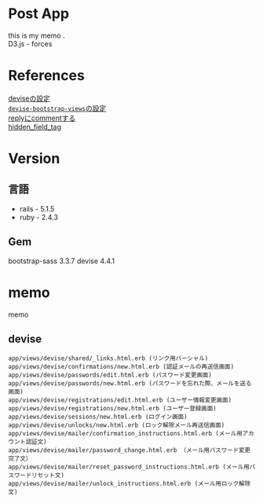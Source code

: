# Post App

this is my memo .  
D3.js - forces

# References
[deviseの設定](https://ticklecode.com/devise/)  
[`devise-bootstrap-views`の設定](https://qiita.com/guri3/items/8c414558085620999786)  
[replyにcommentする](https://teratail.com/questions/49857)  
[hidden_field_tag](http://sakurawi.hateblo.jp/entry/hidden_field)


# Version
## 言語
- rails - 5.1.5  
- ruby - 2.4.3  
## Gem
bootstrap-sass 3.3.7
devise 4.4.1
# memo
memo  
## devise


```
app/views/devise/shared/_links.html.erb (リンク用パーシャル)
app/views/devise/confirmations/new.html.erb (認証メールの再送信画面)
app/views/devise/passwords/edit.html.erb (パスワード変更画面)
app/views/devise/passwords/new.html.erb (パスワードを忘れた際、メールを送る画面)
app/views/devise/registrations/edit.html.erb (ユーザー情報変更画面)
app/views/devise/registrations/new.html.erb (ユーザー登録画面)
app/views/devise/sessions/new.html.erb (ログイン画面)
app/views/devise/unlocks/new.html.erb (ロック解除メール再送信画面)
app/views/devise/mailer/confirmation_instructions.html.erb (メール用アカウント認証文)
app/views/devise/mailer/password_change.html.erb （メール用パスワード変更完了文）
app/views/devise/mailer/reset_password_instructions.html.erb (メール用パスワードリセット文)
app/views/devise/mailer/unlock_instructions.html.erb (メール用ロック解除文)
```
